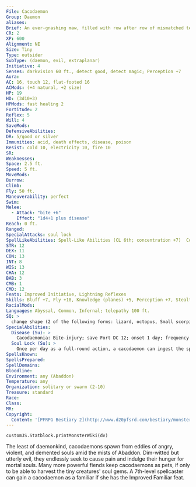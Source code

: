 ```yaml
---
File: Cacodaemon
Group: Daemon
aliases: 
Brief: An ever-gnashing maw, filled with row after row of mismatched teeth, dominates this frightful creature's orb-like body.
CR: 2
XP: 600
Alignment: NE
Size: Tiny
Type: outsider
SubType: (daemon, evil, extraplanar)
Initiative: 4
Senses: darkvision 60 ft., detect good, detect magic; Perception +7
Aura: 
AC: 16, touch 12, flat-footed 16
ACMods: (+4 natural, +2 size)
HP: 19
HD: (3d10+3)
HPMods: fast healing 2
Fortitude: 2
Reflex: 5
Will: 4
SaveMods: 
DefensiveAbilities: 
DR: 5/good or silver
Immunities: acid, death effects, disease, poison
Resist: cold 10, electricity 10, fire 10
SR: 
Weaknesses: 
Space: 2.5 ft.
Speed: 5 ft.
MoveMods: 
Burrow: 
Climb: 
Fly: 50 ft.
Maneuverability: perfect
Swim: 
Melee: 
  - Attack: "bite +6"
    Effect: "1d4+1 plus disease"
Reach: 0 ft.
Ranged: 
SpecialAttacks: soul lock
SpellLikeAbilities: Spell-Like Abilities (CL 6th; concentration +7)  Constant-detect good, detect magic  At Will-invisibility (self only)  3/day-lesser confusion (DC 12)  1/week-commune (CL 12th, six questions)
STR: 12
DEX: 11
CON: 13
INT: 8
WIS: 13
CHA: 12
BAB: 3
CMB: 1
CMD: 12
Feats: Improved Initiative, Lightning Reflexes
Skills: Bluff +7, Fly +18, Knowledge (planes) +5, Perception +7, Stealth +14
RacialMods: 
Languages: Abyssal, Common, Infernal; telepathy 100 ft.
SQ: >
  change shape (2 of the following forms: lizard, octopus, Small scorpion, venomous snake, polymorph)
SpecialAbilities:
  Disease (Su): >
    Cacodaemonia: Bite-injury; save Fort DC 12; onset 1 day; frequency 1/day; effect 1d2 Wis damage, cure 2 consecutive saves. In addition to the normal effects of the disease, as long as a victim is infected, the cacodaemon can telepathically communicate with the creature over any distance (as long as they remain on the same plane).
  Soul Lock (Su): >
    Once per day as a full-round action, a cacodaemon can ingest the spirit of any sentient creature that has died within the last minute. This causes a soul gem to grow inside of the cacodaemon's gut, which it can regurgitate as a standard action. A soul gem is a fine-sized object with 1 hit point and hardness 2. Destroying a soul gem frees the soul within, though it does not return the deceased creature to life. This is a death effect. Any attempt to resurrect a body whose soul is trapped in a soul gem requires a DC 12 caster level check. Failure results in the spell having no effect, while success shatters the victim's soul gem and returns the creature to life as normal. If the soul gem rests in an unholy location, such as that created by the spell unhallow, the DC of this caster level check increases by +2. The caster level check DC is Charisma-based.  Any evil outsider can, as a standard action, ingest a soul gem. Doing so frees the soul within, but condemns it to one of the lower planes (though the soul can be returned to life as normal). The outsider gains fast healing 2 for a number of rounds equal to its Hit Dice.
SpellsKnown: 
SpellsPrepared: 
SpellDomains: 
Bloodline: 
Environment: any (Abaddon)
Temperature: any
Organization: solitary or swarm (2-10)
Treasure: standard
Race: 
Class: 
MR: 
Copyright:
  Content: '[PFRPG Bestiary 2](http://www.d20pfsrd.com/bestiary/monster-listings/outsiders/daemons/cacodaemon)'
---
```

```dataviewjs
customJS.Statblock.printMonsterWiki(dv)
```
The least of daemonkind, cacodaemons spawn from eddies of angry, violent, and demented souls amid the mists of Abaddon. Dim-witted but utterly evil, they endlessly seek to cause pain and indulge their hunger for mortal souls. Many more powerful fiends keep cacodaemons as pets, if only to be able to harvest the tiny creatures' soul gems. A 7th-level spellcaster can gain a cacodaemon as a familiar if she has the Improved Familiar feat.
